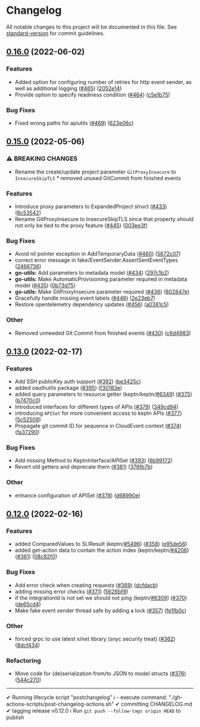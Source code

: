 # Changelog

All notable changes to this project will be documented in this file. See [standard-version](https://github.com/conventional-changelog/standard-version) for commit guidelines.

## [0.16.0](https://github.com/keptn/go-utils/compare/v0.15.0...v0.16.0) (2022-06-02)


### Features

* Added option for configuring number of retries for http event sender, as well as additional logging ([#465](https://github.com/keptn/keptn/issues/465)) ([2052e14](https://github.com/keptn/go-utils/commit/2052e1404e4c238aca16b2f2ea510d042373df4e))
* Provide option to specify readiness condition ([#464](https://github.com/keptn/keptn/issues/464)) ([c5e1b75](https://github.com/keptn/go-utils/commit/c5e1b7519becaa8cd0f3501a4909df74f061843f))


### Bug Fixes

* Fixed wrong paths for apiutils ([#469](https://github.com/keptn/keptn/issues/469)) ([623e06c](https://github.com/keptn/go-utils/commit/623e06c0a2f683415c29d1a2ace85169a369fbee))

## [0.15.0](https://github.com/keptn/go-utils/compare/v0.14.0...v0.15.0) (2022-05-06)


### ⚠ BREAKING CHANGES

* Rename the create/update project parameter `GitProxyInsecure` to `InsecureSkipTLS` * removed unused GitCommit from finished events

### Features

* Introduce proxy parameters to ExpandedProject struct ([#433](https://github.com/keptn/keptn/issues/433)) ([6c53542](https://github.com/keptn/go-utils/commit/6c53542a31b0a4036e2dc792bab4d0ca7528d642))
* Rename GitProxyInsecure to InsecureSkipTLS since that property should not only be tied to the proxy feature ([#445](https://github.com/keptn/keptn/issues/445)) ([003ee3f](https://github.com/keptn/go-utils/commit/003ee3f85292e5ab6a049f8412bbb8fa28d4b6eb))


### Bug Fixes

* Avoid nil pointer exception in AddTemporaryData ([#460](https://github.com/keptn/keptn/issues/460)) ([5672c07](https://github.com/keptn/go-utils/commit/5672c074a6de2e3d6c868fc1abd9a87744ff66e3))
* correct error message in fake/EventSender.AssertSentEventTypes ([2466736](https://github.com/keptn/go-utils/commit/24667368a1594c17cfa725b88a97d19ddfef109e))
* **go-utils:** Add parameters to metadata model ([#434](https://github.com/keptn/keptn/issues/434)) ([297c1b2](https://github.com/keptn/go-utils/commit/297c1b2ddd7c40e518659dceddc20532ad99d321))
* **go-utils:** Make AutomaticProvisioning parameter required in metadata model ([#435](https://github.com/keptn/keptn/issues/435)) ([0b73d75](https://github.com/keptn/go-utils/commit/0b73d757bfd6589eb8dde8e802e27cc3cfea997d))
* **go-utils:** Make GitProxyInsecure parameter required ([#436](https://github.com/keptn/keptn/issues/436)) ([802847e](https://github.com/keptn/go-utils/commit/802847e8175045550ea877694ef1f6e71c33fa15))
* Gracefully handle missing event labels ([#446](https://github.com/keptn/keptn/issues/446)) ([2e23eb7](https://github.com/keptn/go-utils/commit/2e23eb712e3db97c5f1136e67293bbbbc4111e05))
* Restore opentelemetry dependency updates ([#456](https://github.com/keptn/keptn/issues/456)) ([a0381c5](https://github.com/keptn/go-utils/commit/a0381c53c6d819e63bcbdb1881a1fb5a03332158))


### Other

* Removed unneeded Git Commit from finished events ([#430](https://github.com/keptn/keptn/issues/430)) ([c6d4983](https://github.com/keptn/go-utils/commit/c6d49838bec8f86f6bbab373474d85734e738ad7))

## [0.13.0](https://github.com/keptn/go-utils/compare/v0.12.0...v0.13.0) (2022-02-17)


### Features

* Add SSH publicKey auth support ([#392](https://github.com/keptn/keptn/issues/392)) ([be3425c](https://github.com/keptn/go-utils/commit/be3425c548a783d8e571492763199fea4921f82b))
* added oauthutils package ([#395](https://github.com/keptn/keptn/issues/395)) ([f30183e](https://github.com/keptn/go-utils/commit/f30183e06eee9cb7a3e182f2ea8b8378e403e0d1))
* added query parameters to resource getter (keptn/keptn/[#6349](https://github.com/keptn/keptn/issues/6349)) ([#375](https://github.com/keptn/keptn/issues/375)) ([b7470c0](https://github.com/keptn/go-utils/commit/b7470c0a2a7c5a4321d15754c12fbddc1a9e2607))
* Introduced interfaces for different types of APIs ([#379](https://github.com/keptn/keptn/issues/379)) ([349cd94](https://github.com/keptn/go-utils/commit/349cd94a73287f7151281c7da5cea973217e2491))
* introducing `APISet` for more convenient access to keptn APIs ([#377](https://github.com/keptn/keptn/issues/377)) ([5c52509](https://github.com/keptn/go-utils/commit/5c525092bb7634df2edaa5f35e3bdce16c7dff2e))
* Propagate git commit ID for sequence in CloudEvent context ([#374](https://github.com/keptn/keptn/issues/374)) ([fa37290](https://github.com/keptn/go-utils/commit/fa37290ac704af4f14ff6fa5b865e26183e8891c))


### Bug Fixes

* Add missing Method to KeptnInterface/APISet ([#393](https://github.com/keptn/keptn/issues/393)) ([6b99172](https://github.com/keptn/go-utils/commit/6b991728fc642743b4a80f272f203bddc8dd18d7))
* Revert old getters and deprecate them ([#381](https://github.com/keptn/keptn/issues/381)) ([376fb7b](https://github.com/keptn/go-utils/commit/376fb7bad8f1570410988bfda9950ca64ee52199))


### Other

* enhance configuration of APISet ([#378](https://github.com/keptn/keptn/issues/378)) ([d68990e](https://github.com/keptn/go-utils/commit/d68990e6fabd8919e252586656d3d3fa6f7328e9))

## [0.12.0](https://github.com/keptn/go-utils/compare/v0.11.0...v0.12.0) (2022-02-16)


### Features

* added ComparedValues to SLIResult (keptn/[#5496](https://github.com/keptn/keptn/issues/5496)) ([#358](https://github.com/keptn/keptn/issues/358)) ([e95de56](https://github.com/keptn/go-utils/commit/e95de56c5c09a0b8bd24ff00b07495e1cc6b2c59))
* added get-action data to contain the action index (keptn/keptn/[#4206](https://github.com/keptn/keptn/issues/4206)) ([#361](https://github.com/keptn/keptn/issues/361)) ([08c82f0](https://github.com/keptn/go-utils/commit/08c82f03f59f79818817ae48e22ac4eac405f9de))


### Bug Fixes

* Add error check when creating requests ([#369](https://github.com/keptn/keptn/issues/369)) ([dcfdacb](https://github.com/keptn/go-utils/commit/dcfdacb805942a76d688dbf84758adce2125c18d))
* adding missing error checks ([#371](https://github.com/keptn/keptn/issues/371)) ([5626bf9](https://github.com/keptn/go-utils/commit/5626bf92b8c69571a4f7eb72564c29ce37e4fb00))
* if the integrationId is not set we should not ping (keptn/[#6309](https://github.com/keptn/keptn/issues/6309)) ([#370](https://github.com/keptn/keptn/issues/370)) ([de65cd4](https://github.com/keptn/go-utils/commit/de65cd48c936cc5b40ad8ac568a2e8575a1b1598))
* Make fake event sender thread safe by adding a lock ([#357](https://github.com/keptn/keptn/issues/357)) ([fe1fb0c](https://github.com/keptn/go-utils/commit/fe1fb0c473a48a094f9dc7b593f4138004934fe9))


### Other

*  forced grpc to use latest x/net library (snyc security treat) ([#362](https://github.com/keptn/keptn/issues/362)) ([8dcf434](https://github.com/keptn/go-utils/commit/8dcf434a97080bbd607fd6b6f32cf683e5e88d3e))


### Refactoring

* Move code for (de)serialization from/to JSON to model structs ([#376](https://github.com/keptn/keptn/issues/376)) ([544c270](https://github.com/keptn/go-utils/commit/544c27052949921a0a8aa676c8eeb19aeadf598c))
---

✔ Running lifecycle script "postchangelog"
ℹ - execute command: "./gh-actions-scripts/post-changelog-actions.sh"
✔ committing CHANGELOG.md
✔ tagging release v0.12.0
ℹ Run `git push --follow-tags origin HEAD` to publish

